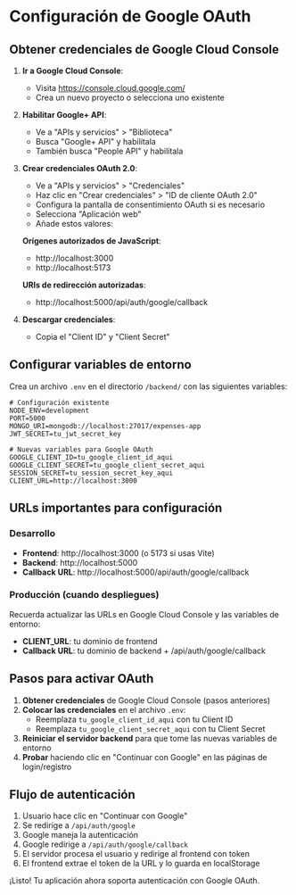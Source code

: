 # Configuración de Google OAuth

## Obtener credenciales de Google Cloud Console

1. **Ir a Google Cloud Console**:
   - Visita https://console.cloud.google.com/
   - Crea un nuevo proyecto o selecciona uno existente

2. **Habilitar Google+ API**:
   - Ve a "APIs y servicios" > "Biblioteca"
   - Busca "Google+ API" y habilítala
   - También busca "People API" y habilítala

3. **Crear credenciales OAuth 2.0**:
   - Ve a "APIs y servicios" > "Credenciales"
   - Haz clic en "Crear credenciales" > "ID de cliente OAuth 2.0"
   - Configura la pantalla de consentimiento OAuth si es necesario
   - Selecciona "Aplicación web"
   - Añade estos valores:

   **Orígenes autorizados de JavaScript**:
   - http://localhost:3000
   - http://localhost:5173

   **URIs de redirección autorizadas**:
   - http://localhost:5000/api/auth/google/callback

4. **Descargar credenciales**:
   - Copia el "Client ID" y "Client Secret"

## Configurar variables de entorno

Crea un archivo `.env` en el directorio `/backend/` con las siguientes variables:

```env
# Configuración existente
NODE_ENV=development
PORT=5000
MONGO_URI=mongodb://localhost:27017/expenses-app
JWT_SECRET=tu_jwt_secret_key

# Nuevas variables para Google OAuth
GOOGLE_CLIENT_ID=tu_google_client_id_aqui
GOOGLE_CLIENT_SECRET=tu_google_client_secret_aqui
SESSION_SECRET=tu_session_secret_key_aqui
CLIENT_URL=http://localhost:3000
```

## URLs importantes para configuración

### Desarrollo
- **Frontend**: http://localhost:3000 (o 5173 si usas Vite)
- **Backend**: http://localhost:5000
- **Callback URL**: http://localhost:5000/api/auth/google/callback

### Producción (cuando despliegues)
Recuerda actualizar las URLs en Google Cloud Console y las variables de entorno:
- **CLIENT_URL**: tu dominio de frontend
- **Callback URL**: tu dominio de backend + /api/auth/google/callback

## Pasos para activar OAuth

1. **Obtener credenciales** de Google Cloud Console (pasos anteriores)
2. **Colocar las credenciales** en el archivo `.env`:
   - Reemplaza `tu_google_client_id_aqui` con tu Client ID
   - Reemplaza `tu_google_client_secret_aqui` con tu Client Secret
3. **Reiniciar el servidor backend** para que tome las nuevas variables de entorno
4. **Probar** haciendo clic en "Continuar con Google" en las páginas de login/registro

## Flujo de autenticación

1. Usuario hace clic en "Continuar con Google"
2. Se redirige a `/api/auth/google`
3. Google maneja la autenticación
4. Google redirige a `/api/auth/google/callback`
5. El servidor procesa el usuario y redirige al frontend con token
6. El frontend extrae el token de la URL y lo guarda en localStorage

¡Listo! Tu aplicación ahora soporta autenticación con Google OAuth.